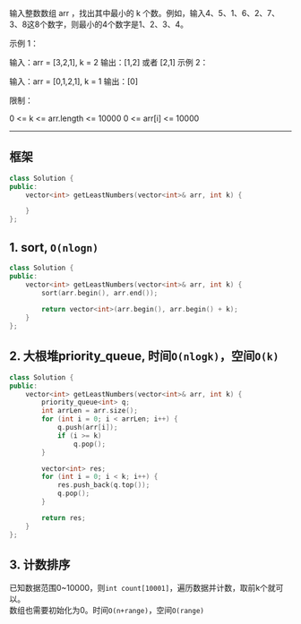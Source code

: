 输入整数数组 arr ，找出其中最小的 k 个数。例如，输入4、5、1、6、2、7、3、8这8个数字，则最小的4个数字是1、2、3、4。

 

示例 1：

输入：arr = [3,2,1], k = 2
输出：[1,2] 或者 [2,1]
示例 2：

输入：arr = [0,1,2,1], k = 1
输出：[0]
 

限制：

0 <= k <= arr.length <= 10000
0 <= arr[i] <= 10000
_______________________________  
  
## 框架
```cpp
class Solution {
public:
    vector<int> getLeastNumbers(vector<int>& arr, int k) {

    }
};
```
  
## 1. sort, `O(nlogn)`
```cpp
class Solution {
public:
    vector<int> getLeastNumbers(vector<int>& arr, int k) {
        sort(arr.begin(), arr.end());
        
        return vector<int>(arr.begin(), arr.begin() + k);
    }
};
```
  
## 2. 大根堆priority_queue, 时间`O(nlogk)`，空间`O(k)`
```cpp
class Solution {
public:
    vector<int> getLeastNumbers(vector<int>& arr, int k) {
        priority_queue<int> q;
        int arrLen = arr.size();
        for (int i = 0; i < arrLen; i++) {
            q.push(arr[i]);
            if (i >= k)
                q.pop();
        }

        vector<int> res;
        for (int i = 0; i < k; i++) {
            res.push_back(q.top());
            q.pop();
        }

        return res;
    }
};
```
  
## 3. 计数排序
已知数据范围0~10000，则`int count[10001]`，遍历数据并计数，取前k个就可以。  
数组也需要初始化为0。时间`O(n+range)`，空间`O(range)`  
